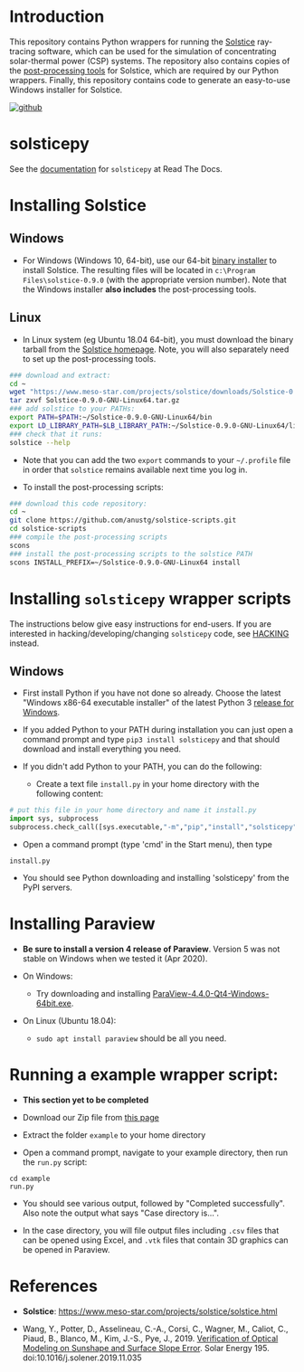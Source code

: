 # Introduction

This repository contains Python wrappers for running the  [Solstice](https://www.meso-star.com/projects/solstice/solstice.html) ray-tracing software, which can be used for the simulation of concentrating solar-thermal power (CSP) systems. The repository also contains copies of the [post-processing tools](https://www.meso-star.com/projects/solstice/solstice-resources.html) for Solstice, which are required by our Python wrappers. Finally, this repository contains code to generate an easy-to-use Windows installer for Solstice.

[![github](https://readthedocs.org/projects/solsticepy/badge/?version=latest)][1]

# solsticepy

See the [documentation](https://solsticepy.readthedocs.io/en/latest/?badge=latest) for `solsticepy` at Read The Docs.

# Installing Solstice

## Windows

* For Windows (Windows 10, 64-bit), use our 64-bit [binary installer](https://github.com/anustg/solstice-scripts/releases) to install Solstice. The resulting files will be located in `c:\Program Files\solstice-0.9.0` (with the appropriate version number). Note that the Windows installer **also includes** the post-processing tools.

## Linux

* In Linux system (eg Ubuntu 18.04 64-bit), you must download the binary tarball  from the [Solstice homepage](https://www.meso-star.com/projects/solstice/solstice.html). Note, you will also separately need to set up the post-processing tools. 

```bash
### download and extract:
cd ~
wget "https://www.meso-star.com/projects/solstice/downloads/Solstice-0.9.0-GNU-Linux64.tar.gz"
tar zxvf Solstice-0.9.0-GNU-Linux64.tar.gz
### add solstice to your PATHs:
export PATH=$PATH:~/Solstice-0.9.0-GNU-Linux64/bin
export LD_LIBRARY_PATH=$LB_LIBRARY_PATH:~/Solstice-0.9.0-GNU-Linux64/lib
### check that it runs:
solstice --help
```

* Note that you can add the two `export` commands to your `~/.profile` file in order that `solstice` remains available next time you log in.

* To install the post-processing scripts:

```bash
### download this code repository:
cd ~
git clone https://github.com/anustg/solstice-scripts.git
cd solstice-scripts
### compile the post-processing scripts
scons
### install the post-processing scripts to the solstice PATH
scons INSTALL_PREFIX=~/Solstice-0.9.0-GNU-Linux64 install
```

# Installing `solsticepy` wrapper scripts

The instructions below give easy instructions for end-users. If you are interested in hacking/developing/changing `solsticepy` code, see [HACKING](HACKING.md) instead.

## Windows

* First install Python if you have not done so already. Choose the latest "Windows x86-64 executable installer" of the latest Python 3 [release for Windows](https://www.python.org/downloads/windows/).

* If you added Python to your PATH during installation you can just open a command prompt and type `pip3 install solsticepy` and that should download and install everything you need.

* If you didn't add Python to your PATH, you can do the following:

  * Create a text file `install.py` in your home directory with the following content:

```python
# put this file in your home directory and name it install.py
import sys, subprocess
subprocess.check_call([sys.executable,"-m","pip","install","solsticepy"])
```
* Open a command prompt (type 'cmd' in the Start menu), then type

```
install.py
```
* You should see Python downloading and installing 'solsticepy' from the PyPI servers.

# Installing Paraview

* **Be sure to install a version 4 release of Paraview**. Version 5 was not stable on Windows when we tested it (Apr 2020).
* On Windows:

  * Try downloading and installing [ParaView-4.4.0-Qt4-Windows-64bit.exe](https://www.paraview.org/paraview-downloads/download.php?submit=Download&version=v4.4&type=binary&os=Windows&downloadFile=ParaView-4.4.0-Qt4-Windows-64bit.exe).

* On Linux (Ubuntu 18.04):

  * `sudo apt install paraview` should be all you need.

# Running a example wrapper script:

* **This section yet to be completed**

* Download our Zip file from [this page](https://github.com/anustg/solstice-scripts/releases/)

* Extract the folder `example` to your home directory

* Open a command prompt, navigate to your example directory, then run the `run.py` script:

```
cd example
run.py
```
* You should see various output, followed by "Completed successfully". Also note the output what says "Case directory is...".

* In the case directory, you will file output files including `.csv` files that can be opened using Excel, and `.vtk` files that contain 3D graphics can be opened in Paraview.

# References

* **Solstice**: https://www.meso-star.com/projects/solstice/solstice.html

* Wang, Y., Potter, D., Asselineau, C.-A., Corsi, C., Wagner, M., Caliot, C., Piaud, B., Blanco, M., Kim, J.-S., Pye, J., 2019. [Verification of Optical Modeling on Sunshape and Surface Slope Error](https://www.researchgate.net/publication/337636543). Solar Energy 195. doi:10.1016/j.solener.2019.11.035

[1]: https://solsticepy.readthedocs.io/en/latest/?badge=latest




